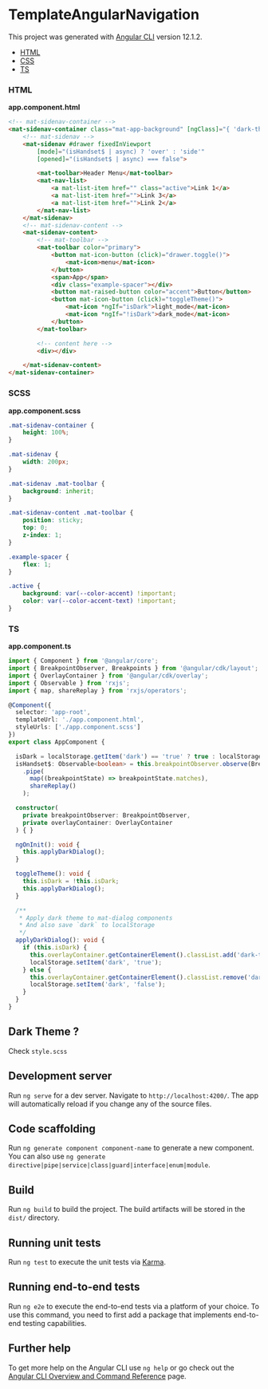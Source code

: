 # TemplateAngularNavigation

This project was generated with [Angular CLI](https://github.com/angular/angular-cli) version 12.1.2.

- [HTML](#html)
- [CSS](#css)
- [TS](#ts)

### HTML

**app.component.html**

```html
<!-- mat-sidenav-container -->
<mat-sidenav-container class="mat-app-background" [ngClass]="{ 'dark-theme': isDark }">
    <!-- mat-sidenav -->
    <mat-sidenav #drawer fixedInViewport 
        [mode]="(isHandset$ | async) ? 'over' : 'side'" 
        [opened]="(isHandset$ | async) === false">

        <mat-toolbar>Header Menu</mat-toolbar>
        <mat-nav-list>
            <a mat-list-item href="" class="active">Link 1</a>
            <a mat-list-item href="">Link 3</a>
            <a mat-list-item href="">Link 2</a>
        </mat-nav-list>
    </mat-sidenav>
    <!-- mat-sidenav-content -->
    <mat-sidenav-content>
        <!-- mat-toolbar -->
        <mat-toolbar color="primary">
            <button mat-icon-button (click)="drawer.toggle()">
                <mat-icon>menu</mat-icon>
            </button>
            <span>App</span>
            <div class="example-spacer"></div>
            <button mat-raised-button color="accent">Button</button>
            <button mat-icon-button (click)="toggleTheme()">
                <mat-icon *ngIf="isDark">light_mode</mat-icon>
                <mat-icon *ngIf="!isDark">dark_mode</mat-icon>
            </button>
        </mat-toolbar>

        <!-- content here -->
        <div></div>

    </mat-sidenav-content>
</mat-sidenav-container>

```

### SCSS

**app.component.scss**

```scss
.mat-sidenav-container {
    height: 100%;
}

.mat-sidenav {
    width: 200px;
}

.mat-sidenav .mat-toolbar {
    background: inherit;
}

.mat-sidenav-content .mat-toolbar {
    position: sticky;
    top: 0;
    z-index: 1;
}

.example-spacer {
    flex: 1;
}

.active {
    background: var(--color-accent) !important;
    color: var(--color-accent-text) !important;
}
```

### TS

**app.component.ts**

```typescript
import { Component } from '@angular/core';
import { BreakpointObserver, Breakpoints } from '@angular/cdk/layout';
import { OverlayContainer } from '@angular/cdk/overlay';
import { Observable } from 'rxjs';
import { map, shareReplay } from 'rxjs/operators';

@Component({
  selector: 'app-root',
  templateUrl: './app.component.html',
  styleUrls: ['./app.component.scss']
})
export class AppComponent {

  isDark = localStorage.getItem('dark') == 'true' ? true : localStorage.getItem('dark') == 'false' ? false : false;
  isHandset$: Observable<boolean> = this.breakpointObserver.observe(Breakpoints.Handset)
    .pipe(
      map((breakpointState) => breakpointState.matches),
      shareReplay()
    );

  constructor(
    private breakpointObserver: BreakpointObserver,
    private overlayContainer: OverlayContainer
  ) { }

  ngOnInit(): void {
    this.applyDarkDialog();
  }

  toggleTheme(): void {
    this.isDark = !this.isDark;
    this.applyDarkDialog();
  }

  /**
   * Apply dark theme to mat-dialog components
   * And also save `dark` to localStorage
   */
  applyDarkDialog(): void {
    if (this.isDark) {
      this.overlayContainer.getContainerElement().classList.add('dark-theme');
      localStorage.setItem('dark', 'true');
    } else {
      this.overlayContainer.getContainerElement().classList.remove('dark-theme');
      localStorage.setItem('dark', 'false');
    }
  }
}

```

## Dark Theme ?
Check `style.scss`

## Development server

Run `ng serve` for a dev server. Navigate to `http://localhost:4200/`. The app will automatically reload if you change any of the source files.

## Code scaffolding

Run `ng generate component component-name` to generate a new component. You can also use `ng generate directive|pipe|service|class|guard|interface|enum|module`.

## Build

Run `ng build` to build the project. The build artifacts will be stored in the `dist/` directory.

## Running unit tests

Run `ng test` to execute the unit tests via [Karma](https://karma-runner.github.io).

## Running end-to-end tests

Run `ng e2e` to execute the end-to-end tests via a platform of your choice. To use this command, you need to first add a package that implements end-to-end testing capabilities.

## Further help

To get more help on the Angular CLI use `ng help` or go check out the [Angular CLI Overview and Command Reference](https://angular.io/cli) page.
